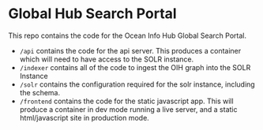 # Global Hub Search Portal

This repo contains the code for the Ocean Info Hub Global Search Portal.

* `/api` contains the code for the api server. This produces a container which will need to have access to the SOLR instance.
* `/indexer` contains all of the code to ingest the OIH graph into the SOLR Instance
* `/solr` contains the configuration required for the solr instance, including the schema. 
* `/frontend` contains the code for the static javascript app. This will produce a container in dev mode running a live server, and a static html/javascript site in production mode. 
